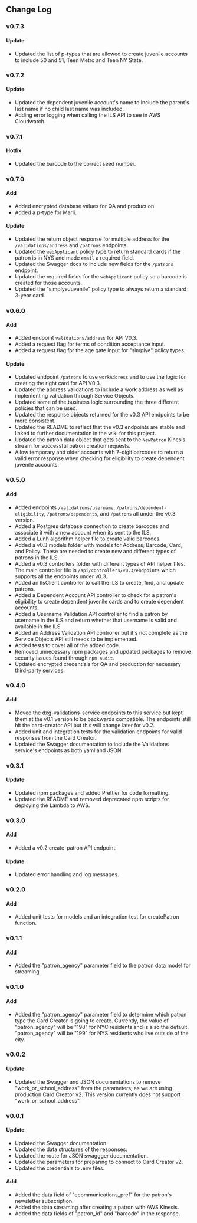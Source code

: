 ## Change Log

### v0.7.3

#### Update

- Updated the list of p-types that are allowed to create juvenile accounts to include 50 and 51, Teen Metro and Teen NY State.

### v0.7.2

#### Update

- Updated the dependent juvenile account's name to include the parent's last name if no child last name was included.
- Adding error logging when calling the ILS API to see in AWS Cloudwatch.

### v0.7.1

#### Hotfix

- Updated the barcode to the correct seed number.

### v0.7.0

#### Add

- Added encrypted database values for QA and production.
- Added a p-type for Marli.

#### Update

- Updated the return object response for multiple address for the `/validations/address` and `/patrons` endpoints.
- Updated the `webApplicant` policy type to return standard cards if the patron is in NYS and made `email` a required field.
- Updated the Swagger docs to include new fields for the `/patrons` endpoint.
- Updated the required fields for the `webApplicant` policy so a barcode is created for those accounts.
- Updated the "simplyeJuvenile" policy type to always return a standard 3-year card.

### v0.6.0

#### Add

- Added endpoint `validations/address` for API V0.3.
- Added a request flag for terms of condition acceptance input.
- Added a request flag for the age gate input for "simplye" policy types.

#### Update

- Updated endpoint `/patrons` to use `workAddress` and to use the logic for creating the right card for API V0.3.
- Updated the address validations to include a work address as well as implementing validation through Service Objects.
- Updated some of the business logic surrounding the three different policies that can be used.
- Updated the response objects returned for the v0.3 API endpoints to be more consistent.
- Updated the README to reflect that the v0.3 endpoints are stable and linked to further documentation in the wiki for this project.
- Updated the patron data object that gets sent to the `NewPatron` Kinesis stream for successful patron creation requests.
- Allow temporary and older accounts with 7-digit barcodes to return a valid error response when checking for eligibility to create dependent juvenile accounts.

### v0.5.0

#### Add

- Added endpoints `/validations/username`, `/patrons/dependent-eligibility`, `/patrons/dependents`, and `/patrons` all under the v0.3 version.
- Added a Postgres database connection to create barcodes and associate it with a new account when its sent to the ILS.
- Added a Lunh algorithm helper file to create valid barcodes.
- Added a v0.3 models folder with models for Address, Barcode, Card, and Policy. These are needed to create new and different types of patrons in the ILS.
- Added a v0.3 controllers folder with different types of API helper files. The main controller file is `/api/controllers/v0.3/endpoints` which supports all the endpoints under v0.3.
- Added an IlsClient controller to call the ILS to create, find, and update patrons.
- Added a Dependent Account API controller to check for a patron's eligibility to create dependent juvenile cards and to create dependent accounts.
- Added a Username Validation API controller to find a patron by username in the ILS and return whether that username is valid and available in the ILS.
- Added an Address Validation API controller but it's not complete as the Service Objects API still needs to be implemented.
- Added tests to cover all of the added code.
- Removed unnecessary npm packages and updated packages to remove security issues found through `npm audit`.
- Updated encrypted credentials for QA and production for necessary third-party services.

### v0.4.0

#### Add

- Moved the dxg-validations-service endpoints to this service but kept them at the v0.1 version to be backwards compatible. The endpoints still hit the card-creator API but this will change later for v0.2.
- Added unit and integration tests for the validation endpoints for valid responses from the Card Creator.
- Updated the Swagger documentation to include the Validations service's endpoints as both yaml and JSON.

### v0.3.1

#### Update

- Updated npm packages and added Prettier for code formatting.
- Updated the README and removed deprecated npm scripts for deploying the Lambda to AWS.

### v0.3.0

#### Add

- Added a v0.2 create-patron API endpoint.

#### Update

- Updated error handling and log messages.

### v0.2.0

#### Add

- Added unit tests for models and an integration test for createPatron function.

### v0.1.1

#### Add

- Added the "patron_agency" parameter field to the patron data model for streaming.

### v0.1.0

#### Add

- Added the "patron_agency" parameter field to determine which patron type the Card Creator is going to create. Currently, the value of "patron_agency" will be "198" for NYC residents and is also the default. "patron_agency" will be "199" for NYS residents who live outside of the city.

### v0.0.2

#### Update

- Updated the Swagger and JSON documentations to remove "work_or_school_address" from the parameters, as we are using production Card Creator v2. This version currently does not support "work_or_school_address".

### v0.0.1

#### Update

- Updated the Swagger documentation.
- Updated the data structures of the responses.
- Updated the route for JSON swaggger documentation.
- Updated the parameters for preparing to connect to Card Creator v2.
- Updated the credentials to .env files.

#### Add

- Added the data field of "ecommunications_pref" for the patron's newsletter subscription.
- Added the data streaming after creating a patron with AWS Kinesis.
- Added the data fields of "patron_id" and "barcode" in the response.
